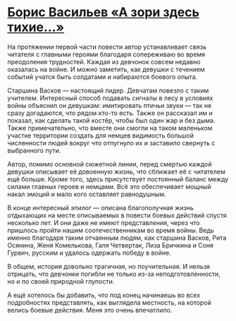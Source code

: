 # [Борис Васильев «А зори здесь тихие…»](https://vk.com/ip.biblioworm?w=wall-102814293_15)

На протяжении первой части повести автор устанавливает связь читателя с главными героями благодаря сопереживаю во время преодоления трудностей.
Каждая из девчонок совсем недавно оказалась на войне.
И можно заметить, как девушки с течением событий учатся быть солдатами и набираются боевого опыта.

Старшина Васков — настоящий лидер.
Девчатам повезло с таким учителем.
Интересный способ подавать сигналы в лесу в условиях войны объяснил он девушкам: имитировать птичьи звуки — так не сразу догадаются, что рядом кто-то есть.
Также он рассказал им и показал, как сделать такой костёр, чтобы был один жар и без дыма.
Также примечательно, что вместе они смогли на таком маленьком участке территории создать для немцев видимость большой численности людей вокруг что отпугнуло их и заставило свернуть с выбранного пути.

Автор, помимо основной сюжетной линии, перед смертью каждой девушки описывает её довоенную жизнь, что сближает её с читателем ещё больше.
Кроме того, здесь присутствует постоянный баланс между силами главных героев и немцами.
Всё это обеспечивает мощный накал эмоций и мало кого оставляет равнодушным.

В конце интересный эпилог — описана благополучная жизнь отдыхающих на месте описываемых в повести боевых действий спустя несколько лет.
И они даже не имеют представления, через что пришлось пройти нашим соотечественникам во время войны.
Ведь именно благодаря таким отчаянным людям, как старшина Васков, Рита Осянина, Женя Комелькова, Галя Четвертак, Лиза Бричкина и Соня Гурвич, русским и удалось одержать победу в войне.

В общем, история довольно трагичная, но поучительная.
И нельзя отрицать, что девчонки погибли не только из-за неподготовленности, но и по своей природной глупости.

А ещё хотелось бы добавить, что под конец начинаешь во всех подробностях представлять, как выглядела местность, на которой велись боевые действия.
Меня это очень впечатлило.